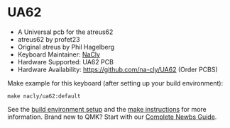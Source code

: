 # UA62

* A Universal pcb for the atreus62
* atreus62 by profet23
* Original atreus by Phil Hagelberg
* Keyboard Maintainer: [NaCly](https://github.com/na-cly)  
* Hardware Supported: UA62 PCB
* Hardware Availability: https://github.com/na-cly/UA62 (Order PCBS)

Make example for this keyboard (after setting up your build environment):

    make nacly/ua62:default

See the [build environment setup](https://docs.qmk.fm/#/getting_started_build_tools) and the [make instructions](https://docs.qmk.fm/#/getting_started_make_guide) for more information. Brand new to QMK? Start with our [Complete Newbs Guide](https://docs.qmk.fm/#/newbs).
